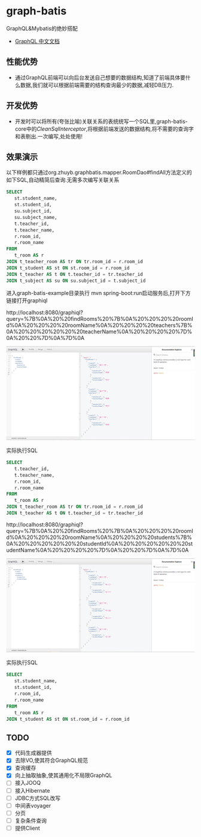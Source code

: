 # graph-batis
GraphQL&amp;Mybatis的绝妙搭配
* [GraphQL 中文文档](https://graphql.cn/)

## 性能优势
* 通过GraphQL前端可以向后台发送自己想要的数据结构,知道了前端具体要什么数据,我们就可以根据前端需要的结构查询最少的数据,减轻DB压力.
## 开发优势
* 开发时可以将所有(夸张比喻)关联关系的表统统写一个SQL里,graph-batis-core中的*CleanSqlInterceptor*,将根据前端发送的数据结构,将不需要的查询字和表剔出.一次编写,处处使用!
## 效果演示
以下样例都只通过org.zhuyb.graphbatis.mapper.RoomDao#findAll方法定义的如下SQL,自动精简后查询.无需多次编写关联关系

```sql
SELECT
   st.student_name,
   st.student_id,
   su.subject_id,
   su.subject_name,
   t.teacher_id,
   t.teacher_name,
   r.room_id,
   r.room_name
FROM
   t_room AS r
JOIN t_teacher_room AS tr ON tr.room_id = r.room_id
JOIN t_student AS st ON st.room_id = r.room_id
JOIN t_teacher AS t ON t.teacher_id = tr.teacher_id
JOIN t_subject AS su ON su.subject_id = t.subject_id
```

进入graph-batis-example目录执行 mvn spring-boot:run启动服务后,打开下方链接打开graphiql



http://localhost:8080/graphiql?query=%7B%0A%20%20findRooms%20%7B%0A%20%20%20%20roomId%0A%20%20%20%20roomName%0A%20%20%20%20teachers%7B%0A%20%20%20%20%20%20teacherName%0A%20%20%20%20%7D%0A%20%20%7D%0A%7D%0A

![](./img/graphiQLV2.png)

实际执行SQL

```sql
SELECT
   t.teacher_id,
   t.teacher_name,
   r.room_id,
   r.room_name
FROM
   t_room AS r
JOIN t_teacher_room AS tr ON tr.room_id = r.room_id
JOIN t_teacher AS t ON t.teacher_id = tr.teacher_id
```



http://localhost:8080/graphiql?query=%7B%0A%20%20findRooms%20%7B%0A%20%20%20%20roomId%0A%20%20%20%20roomName%0A%20%20%20%20students%7B%0A%20%20%20%20%20%20studentId%0A%20%20%20%20%20%20studentName%0A%20%20%20%20%7D%0A%20%20%7D%0A%7D%0A

![](./img/graphiQL2V2.png)

实际执行SQL

```sql
SELECT
   st.student_name,
   st.student_id,
   r.room_id,
   r.room_name
FROM
   t_room AS r
JOIN t_student AS st ON st.room_id = r.room_id
```



## TODO

- [x]  代码生成器提供
- [x]  去除VO,使其符合GraphQL规范
- [x]  查询缓存
- [x]  向上抽取抽象,使其通用化不局限GraphQL
- [ ]  接入JOOQ
- [ ]  接入Hibernate
- [ ]  JDBC方式SQL改写
- [ ]  中间表voyager
- [ ]  分页
- [ ]  复杂条件查询
- [ ]  提供Client